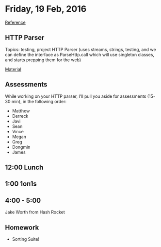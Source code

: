 Friday, 19 Feb, 2016
====================

[Reference](https://github.com/CodePlatoon/curriculum#week-3)

HTTP Parser
-----------

Topics: testing, project HTTP Parser (uses streams, strings, testing, and we can define the interface as
ParseHttp.call which will use singleton classes, and starts prepping them for the web)

[Material](https://github.com/JoshCheek/programming_is_fun/blob/master/spec/request_spec.rb)


Assessments
-----------

While working on your HTTP parser,
I'll pull you aside for assessments (15-30 min),
in the following order:

* Matthew
* Derreck
* Javi
* Sean
* Vince
* Megan
* Greg
* Dongmin
* James


12:00 Lunch
-----------


1:00 1on1s
----------



4:00 - 5:00
-----------

Jake Worth from Hash Rocket


Homework
--------

* Sorting Suite!
